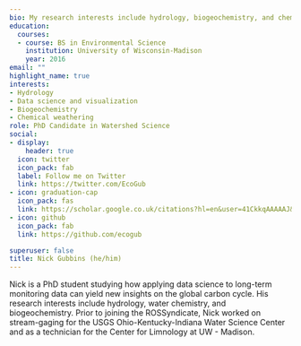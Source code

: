 ```yaml
---
bio: My research interests include hydrology, biogeochemistry, and chemical weathering.
education:
  courses:
  - course: BS in Environmental Science
    institution: University of Wisconsin-Madison
    year: 2016
email: ""
highlight_name: true
interests:
- Hydrology
- Data science and visualization
- Biogeochemistry
- Chemical weathering
role: PhD Candidate in Watershed Science
social:
- display:
    header: true
  icon: twitter
  icon_pack: fab
  label: Follow me on Twitter
  link: https://twitter.com/EcoGub
- icon: graduation-cap
  icon_pack: fas
  link: https://scholar.google.co.uk/citations?hl=en&user=41CkkqAAAAAJ&view_op=list_works&gmla=AJsN-F62PA4e4t98LTK--9rylHcvIfD9BNjejP7T-UPIa4z-5VKraDzPvPkO5WqDzGWntkGvF-lWxs_IGW82rXAI52RBlFbu0ge9tMc8stOVFTWY4sJNhmh5oUL0Hucqm3coo4OD2SKGBTbgyYFLmhogISO9fgZrgA
- icon: github
  icon_pack: fab
  link: https://github.com/ecogub

superuser: false
title: Nick Gubbins (he/him)
---
```


Nick is a PhD student studying how applying data science to long-term monitoring data can yield new insights on the global carbon cycle. His research interests include hydrology, water chemistry, and biogeochemistry. Prior to joining the ROSSyndicate, Nick worked on stream-gaging for the USGS Ohio-Kentucky-Indiana Water Science Center and as a technician for the Center for Limnology at UW - Madison.

